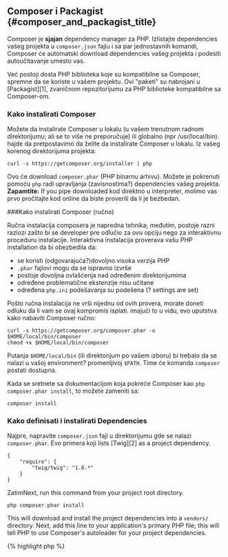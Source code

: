 ﻿---
isChild: true
---

## Composer i Packagist {#composer_and_packagist_title}

Composer je **sjajan** dependency manager za PHP. Izlistajte dependencies vašeg projekta u `composer.json` fajlu i sa par jednostavnih komandi, Composer će automatski download dependencies vašeg projekta i podesiti autoučitavanje umesto vas.

Već postoji dosta PHP biblioteka koje su kompatibilne sa Composer, spremne da se koriste u vašem projektu. Ovi "paketi" su nabrojani u [Packagist][1], zvaničnom repozitorijumu za PHP biblioteke kompatibilne sa Composer-om.

### Kako instalirati Composer

Možete da instalirate Composer u lokalu (u vašem trenutnom radnom direktorijumu; ali se to više ne preporučuje) ili globalno (npr /usr/local/bin). hajde da pretpostavimo da želite da instalirate Composer u lokalu. Iz vašeg korenog direktorijuma projekta:

    curl -s https://getcomposer.org/installer | php

Ovo će download `composer.phar` (PHP binarnu arhivu). Možete je pokrenuti pomoću `php` radi upravljanja (zavisnostima?) dependencies vašeg projekta. <strong>Zapamtite:</strong> If you pipe downloaded kod direktno u interpreter, molimo vas prvo pročitajte kod online da biste proverili da li je bezbedan.

###Kako instalirati Composer (ručno)

Ručna instalacija composera je napredna tehnika; međutim, postoje razni razlozi zašto bi se developer pre odlučio za ovu opciju nego za interaktivnu proceduru instalacije. Interaktivna instalacija proverava vašu PHP  installation da bi obezbedila da:

- se koristi (odgovarajuća?)dovoljno visoka verzija PHP
- `.phar` fajlovi mogu da se ispravno izvrše
- postoje dovoljna ovlašćenja nad određenim direktorijumima
- određene problematične ekstenzije nisu učitane
- određena `php.ini` podešavanja su podešena (? settings are set)

Pošto ručna instalacija ne vrši nijednu od ovih provera, morate doneti odluku da li vam se ovaj kompromis isplati. imajući to u vidu, evo uputstva kako nabaviti Composer ručno:

    curl -s https://getcomposer.org/composer.phar -o $HOME/local/bin/composer
    chmod +x $HOME/local/bin/composer

Putanja `$HOME/local/bin` (ili direktorijum po vašem izboru) bi trebalo da se nalazi u vašoj environment? promenljivoj `$PATH`. Time će komanda `composer` postati dostupna.

Kada se sretnete sa dokumentacijom koja pokreće Composer kao `php composer.phar install`, to možete zameniti sa:

    composer install

### Kako definisati i instalirati Dependencies

Najpre, napravite `composer.json` fajl u direktorijumu gde se nalazi `composer.phar`. Evo primera koji lists [Twig][2] as a project dependency.

	{
	    "require": {
	        "twig/twig": "1.8.*"
	    }
	}

ZatimNext, run this command from your project root directory.

    php composer.phar install

This will download and install the project dependencies into a `vendors/` directory. Next, add this line to your application's primary PHP file; this will tell PHP to use Composer's autoloader for your project dependencies.

{% highlight php %}
<?php
require 'vendor/autoload.php';
{% endhighlight %}

Now you can use your project dependencies, and they'll be autoloaded on demand.

* [Learn about Composer][3]

[1]: http://packagist.org/
[2]: http://twig.sensiolabs.org
[3]: http://getcomposer.org/doc/00-intro.md
